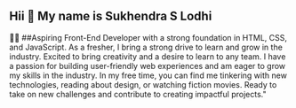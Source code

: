 Hii 👋 My name is Sukhendra S Lodhi
-----------------------------------
🧑‍💻 ##Aspiring Front-End Developer with a strong foundation in HTML, CSS, and JavaScript.
As a fresher, I bring a strong drive to learn and grow in the industry.
Excited to bring creativity and a desire to learn to any team.
I have a passion for building user-friendly web experiences and am eager to grow my skills in the industry. 
In my free time, you can find me tinkering with new technologies, reading about design, or watching fiction movies. 
Ready to take on new challenges and contribute to creating impactful projects."
